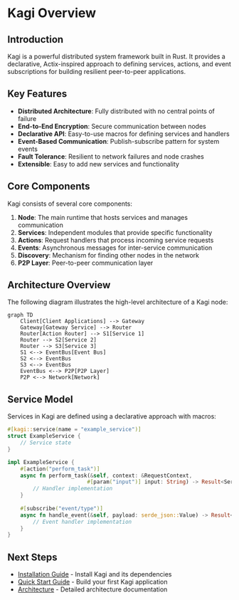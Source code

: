 # Kagi Overview

## Introduction

Kagi is a powerful distributed system framework built in Rust. It provides a declarative, Actix-inspired approach to defining services, actions, and event subscriptions for building resilient peer-to-peer applications.

## Key Features

- **Distributed Architecture**: Fully distributed with no central points of failure
- **End-to-End Encryption**: Secure communication between nodes
- **Declarative API**: Easy-to-use macros for defining services and handlers
- **Event-Based Communication**: Publish-subscribe pattern for system events
- **Fault Tolerance**: Resilient to network failures and node crashes
- **Extensible**: Easy to add new services and functionality

## Core Components

Kagi consists of several core components:

1. **Node**: The main runtime that hosts services and manages communication
2. **Services**: Independent modules that provide specific functionality
3. **Actions**: Request handlers that process incoming service requests
4. **Events**: Asynchronous messages for inter-service communication
5. **Discovery**: Mechanism for finding other nodes in the network
6. **P2P Layer**: Peer-to-peer communication layer

## Architecture Overview

The following diagram illustrates the high-level architecture of a Kagi node:

```mermaid
graph TD
    Client[Client Applications] --> Gateway
    Gateway[Gateway Service] --> Router
    Router[Action Router] --> S1[Service 1]
    Router --> S2[Service 2]
    Router --> S3[Service 3]
    S1 <--> EventBus[Event Bus]
    S2 <--> EventBus
    S3 <--> EventBus
    EventBus <--> P2P[P2P Layer]
    P2P <--> Network[Network]
```

## Service Model

Services in Kagi are defined using a declarative approach with macros:

```rust
#[kagi::service(name = "example_service")]
struct ExampleService {
    // Service state
}

impl ExampleService {
    #[action("perform_task")]
    async fn perform_task(&self, context: &RequestContext, 
                         #[param("input")] input: String) -> Result<ServiceResponse> {
        // Handler implementation
    }
    
    #[subscribe("event/type")]
    async fn handle_event(&self, payload: serde_json::Value) -> Result<()> {
        // Event handler implementation
    }
}
```

## Next Steps

- [Installation Guide](installation) - Install Kagi and its dependencies
- [Quick Start Guide](quickstart) - Build your first Kagi application
- [Architecture](../core/architecture) - Detailed architecture documentation
